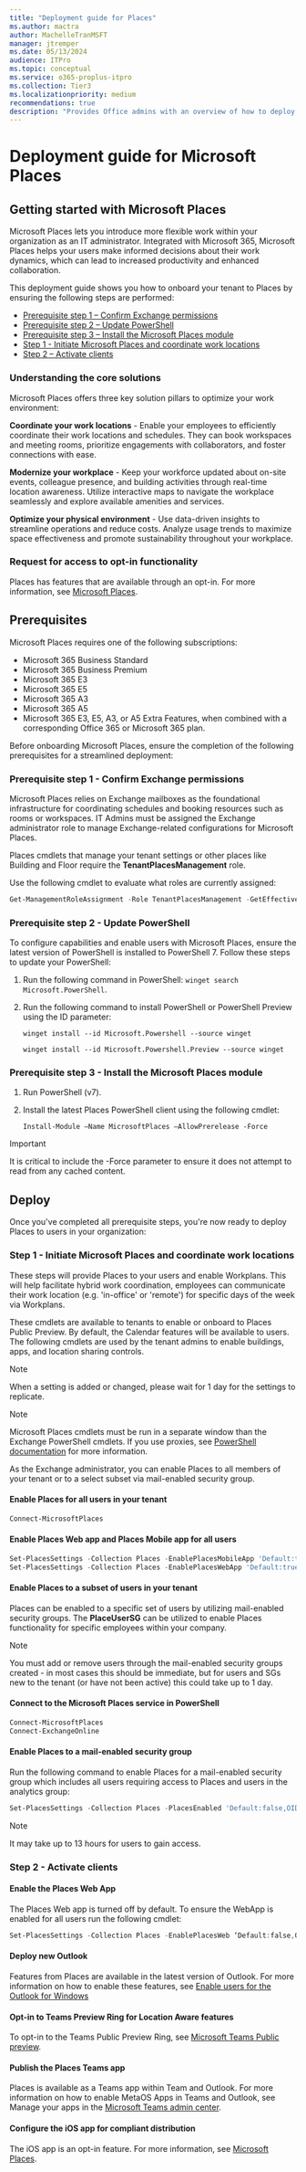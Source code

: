 ```yaml
---
title: "Deployment guide for Places"
ms.author: mactra
author: MachelleTranMSFT
manager: jtremper
ms.date: 05/13/2024
audience: ITPro
ms.topic: conceptual
ms.service: o365-proplus-itpro
ms.collection: Tier3
ms.localizationpriority: medium
recommendations: true
description: "Provides Office admins with an overview of how to deploy Microsoft Places to users in their organization."
---
```


# Deployment guide for Microsoft Places

## Getting started with Microsoft Places

Microsoft Places lets you introduce more flexible work within your organization as an IT administrator. Integrated with Microsoft 365, Microsoft Places helps your users make informed decisions about their work dynamics, which can lead to increased productivity and enhanced collaboration.

This deployment guide shows you how to onboard your tenant to Places by ensuring the following steps are performed:

- [Prerequisite step 1 – Confirm Exchange permissions](#prerequisite-step-1---confirm-exchange-permissions)
- [Prerequisite step 2 – Update PowerShell](#prerequisite-step-2---update-powershell)
- [Prerequisite step 3 – Install the Microsoft Places module](#prerequisite-step-3---install-the-microsoft-places-module)
- [Step 1 - Initiate Microsoft Places and coordinate work locations](#step-1---initiate-microsoft-places-and-coordinate-work-locations)
- [Step 2 – Activate clients](#step-2---activate-clients)

### Understanding the core solutions

Microsoft Places offers three key solution pillars to optimize your work environment:

**Coordinate your work locations** - Enable your employees to efficiently coordinate their work locations and schedules. They can book workspaces and meeting rooms, prioritize engagements with collaborators, and foster connections with ease.

**Modernize your workplace** - Keep your workforce updated about on-site events, colleague presence, and building activities through real-time location awareness. Utilize interactive maps to navigate the workplace seamlessly and explore available amenities and services.

**Optimize your physical environment** - Use data-driven insights to streamline operations and reduce costs. Analyze usage trends to maximize space effectiveness and promote sustainability throughout your workplace.

### Request for access to opt-in functionality

Places has features that are available through an opt-in. For more information, see [Microsoft Places](https://www.microsoft.com/microsoft-places).

## Prerequisites

Microsoft Places requires one of the following subscriptions:

- Microsoft 365 Business Standard
- Microsoft 365 Business Premium
- Microsoft 365 E3
- Microsoft 365 E5
- Microsoft 365 A3
- Microsoft 365 A5
- Microsoft 365 E3, E5, A3, or A5 Extra Features, when combined with a corresponding Office 365 or Microsoft 365 plan.

Before onboarding Microsoft Places, ensure the completion of the following prerequisites for a streamlined deployment:

### Prerequisite step 1 - Confirm Exchange permissions

Microsoft Places relies on Exchange mailboxes as the foundational infrastructure for coordinating schedules and booking resources such as rooms or workspaces. IT Admins must be assigned the Exchange administrator role to manage Exchange-related configurations for Microsoft Places.

Places cmdlets that manage your tenant settings or other places like Building and Floor require the **TenantPlacesManagement** role.

Use the following cmdlet to evaluate what roles are currently assigned:

```powershell
Get-ManagementRoleAssignment -Role TenantPlacesManagement -GetEffectiveUsers | Where {$_.EffectiveUserName -Eq "Adele Vance"}
```

### Prerequisite step 2 - Update PowerShell

To configure capabilities and enable users with Microsoft Places, ensure the latest version of PowerShell is installed to PowerShell 7. Follow these steps to update your PowerShell:

1. Run the following command in PowerShell: `winget search Microsoft.PowerShell`.

2. Run the following command to install PowerShell or PowerShell Preview using the ID parameter:

    `winget install --id Microsoft.Powershell --source winget`

    `winget install --id Microsoft.Powershell.Preview --source winget`

### Prerequisite step 3 - Install the Microsoft Places module

1. Run PowerShell (v7).
2. Install the latest Places PowerShell client using the following cmdlet:

    `Install-Module –Name MicrosoftPlaces –AllowPrerelease -Force`

> [!IMPORTANT]
> It is critical to include the -Force parameter to ensure it does not attempt to read from any cached content.

## Deploy

Once you've completed all prerequisite steps, you're now ready to deploy Places to users in your organization:

### Step 1 - Initiate Microsoft Places and coordinate work locations

These steps will provide Places to your users and enable Workplans. This will help facilitate hybrid work coordination, employees can communicate their work location (e.g. 'in-office' or 'remote') for specific days of the week via Workplans.

These cmdlets are available to tenants to enable or onboard to Places Public Preview. By default, the Calendar features will be available to users. The following cmdlets are used by the tenant admins to enable buildings, apps, and location sharing controls.

> [!NOTE]
> When a setting is added or changed, please wait for 1 day for the settings to replicate.

> [!NOTE]
> Microsoft Places cmdlets must be run in a separate window than the Exchange PowerShell cmdlets. If you use proxies, see [PowerShell documentation](/powershell/module/microsoft.powershell.utility/invoke-webrequest) for more information.

As the Exchange administrator, you can enable Places to all members of your tenant or to a select subset via mail-enabled security group.

#### Enable Places for all users in your tenant

```powershell
Connect-MicrosoftPlaces    
```

#### Enable Places Web app and Places Mobile app for all users

```powershell
Set-PlacesSettings -Collection Places -EnablePlacesMobileApp 'Default:true'
Set-PlacesSettings -Collection Places -EnablePlacesWebApp 'Default:true'
```

#### Enable Places to a subset of users in your tenant

Places can be enabled to a specific set of users by utilizing mail-enabled security groups. The **PlaceUserSG** can be utilized to enable Places functionality for specific employees within your company.

> [!NOTE]
> You must add or remove users through the mail-enabled security groups created - in most cases this should be immediate, but for users and SGs new to the tenant (or have not been active) this could take up to 1 day.

#### Connect to the Microsoft Places service in PowerShell

```powershell
Connect-MicrosoftPlaces 
Connect-ExchangeOnline
```

#### Enable Places to a mail-enabled security group

Run the following command to enable Places for a mail-enabled security group which includes all users requiring access to Places and users in the analytics group:

```powershell
Set-PlacesSettings -Collection Places -PlacesEnabled 'Default:false,OID:<Security Group OID>@<Tenant ID>:true'
```

> [!NOTE]
> It may take up to 13 hours for users to gain access.

### Step 2 - Activate clients

#### Enable the Places Web App

 The Places Web app is turned off by default. To ensure the WebApp is enabled for all users run the following cmdlet:

```powershell
Set-PlacesSettings -Collection Places -EnablePlacesWeb ‘Default:false,OID<PlacesUserSG OID>@<TID>:true’
```

#### Deploy new Outlook

Features from Places are available in the latest version of Outlook. For more information on how to enable these features, see [Enable users for the Outlook for Windows](/exchange/clients-and-mobile-in-exchange-online/outlook-on-the-web/enable-disable-employee-access-new-outlook#enable-or-disable-the-outlook-desktop-new-outlook-toggle)

#### Opt-in to Teams Preview Ring for Location Aware features

To opt-in to the Teams Public Preview Ring, see [Microsoft Teams Public preview](/microsoftteams/public-preview-doc-updates?tabs=new-teams-client).

#### Publish the Places Teams app

Places is available as a Teams app within Team and Outlook. For more information on how to enable MetaOS Apps in Teams and Outlook, see Manage your apps in the [Microsoft Teams admin center](/microsoftteams/manage-apps).

#### Configure the iOS app for compliant distribution

The iOS app is an opt-in feature. For more information, see [Microsoft Places](https://www.microsoft.com/microsoft-places).
